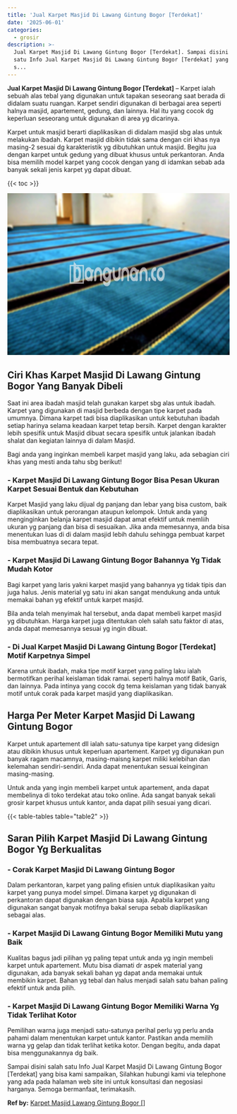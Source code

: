 ```yaml
---
title: 'Jual Karpet Masjid Di Lawang Gintung Bogor [Terdekat]'
date: '2025-06-01'
categories:
  - grosir
description: >-
  Jual Karpet Masjid Di Lawang Gintung Bogor [Terdekat]. Sampai disini salah
  satu Info Jual Karpet Masjid Di Lawang Gintung Bogor [Terdekat] yang bisa kami
  s...
---
```


**Jual Karpet Masjid Di Lawang Gintung Bogor \[Terdekat\]** – Karpet ialah sebuah alas tebal yang digunakan untuk tapakan seseorang saat berada di didalam suatu ruangan. Karpet sendiri digunakan di berbagai area seperti halnya masjid, apartement, gedung, dan lainnya. Hal itu yang cocok dg keperluan seseorang untuk digunakan di area yg dicarinya.

Karpet untuk masjid berarti diaplikasikan di didalam masjid sbg alas untuk melakukan ibadah. Karpet masjid dibikin tidak sama dengan ciri khas nya masing-2 sesuai dg karakteristik yg dibutuhkan untuk masjid. Begitu jua dengan karpet untuk gedung yang dibuat khusus untuk perkantoran. Anda bisa memilih model karpet yang cocok dengan yang di idamkan sebab ada banyak sekali jenis karpet yg dapat dibuat.

{{< toc >}}

![Jual Karpet Masjid Di Lawang Gintung Bogor [Terdekat]](/images/grosir-karpet-murah-24.png)

## Ciri Khas Karpet Masjid Di Lawang Gintung Bogor Yang Banyak Dibeli

Saat ini area ibadah masjid telah gunakan karpet sbg alas untuk ibadah. Karpet yang digunakan di masjid berbeda dengan tipe karpet pada umumnya. Dimana karpet tadi bisa diaplikasikan untuk kebutuhan ibadah setiap harinya selama keadaan karpet tetap bersih. Karpet dengan karakter lebih spesifik untuk Masjid dibuat secara spesifik untuk jalankan ibadah shalat dan kegiatan lainnya di dalam Masjid.

Bagi anda yang inginkan membeli karpet masjid yang laku, ada sebagian ciri khas yang mesti anda tahu sbg berikut!

### \- Karpet Masjid Di Lawang Gintung Bogor Bisa Pesan Ukuran Karpet Sesuai Bentuk dan Kebutuhan

Karpet Masjid yang laku dijual dg panjang dan lebar yang bisa custom, baik diaplikasikan untuk perorangan ataupun kelompok. Untuk anda yang menginginkan belanja karpet masjid dapat amat efektif untuk memliih ukuran yg panjang dan bisa di sesuaikan. Jika anda memesannya, anda bisa menentukan luas di di dalam masjid lebih dahulu sehingga pembuat karpet bisa membuatnya secara tepat.

### \- Karpet Masjid Di Lawang Gintung Bogor Bahannya Yg Tidak Mudah Kotor

Bagi karpet yang laris yakni karpet masjid yang bahannya yg tidak tipis dan juga halus. Jenis material yg satu ini akan sangat mendukung anda untuk memakai bahan yg efektif untuk karpet masjid.

Bila anda telah menyimak hal tersebut, anda dapat membeli karpet masjid yg dibutuhkan. Harga karpet juga ditentukan oleh salah satu faktor di atas, anda dapat memesannya sesuai yg ingin dibuat.

### \- Di Jual Karpet Masjid Di Lawang Gintung Bogor \[Terdekat\] Motif Karpetnya Simpel

Karena untuk ibadah, maka tipe motif karpet yang paling laku ialah bermotifkan perihal keislaman tidak ramai. seperti halnya motif Batik, Garis, dan lainnya. Pada intinya yang cocok dg tema keislaman yang tidak banyak motif untuk corak pada karpet masjid yang diaplikasikan.

## Harga Per Meter Karpet Masjid Di Lawang Gintung Bogor

Karpet untuk apartement dll ialah satu-satunya tipe karpet yang didesign atau dibikin khusus untuk keperluan apartement. Karpet yg digunakan pun banyak ragam macamnya, masing-maisng karpet miliki kelebihan dan kelemahan sendiri-sendiri. Anda dapat menentukan sesuai keinginan masing-masing.

Untuk anda yang ingin membeli karpet untuk apartement, anda dapat membelinya di toko terdekat atau toko online. Ada sangat banyak sekali grosir karpet khusus untuk kantor, anda dapat pilih sesuai yang dicari.

{{< table-tables table="table2" >}}

## Saran Pilih Karpet Masjid Di Lawang Gintung Bogor Yg Berkualitas

### \- Corak Karpet Masjid Di Lawang Gintung Bogor

Dalam perkantoran, karpet yang paling efisien untuk diaplikasikan yaitu karpet yang punya model simpel. Dimana karpet yg digunakan di perkantoran dapat digunakan dengan biasa saja. Apabila karpet yang digunakan sangat banyak motifnya bakal serupa sebab diaplikasikan sebagai alas.

### \- Karpet Masjid Di Lawang Gintung Bogor Memiliki Mutu yang Baik

Kualitas bagus jadi pilihan yg paling tepat untuk anda yg ingin membeli karpet untuk apartement. Mutu bisa diamati dr aspek material yang digunakan, ada banyak sekali bahan yg dapat anda memakai untuk membikin karpet. Bahan yg tebal dan halus menjadi salah satu bahan paling efektif untuk anda pilih.

### \- Karpet Masjid Di Lawang Gintung Bogor Memiliki Warna Yg Tidak Terlihat Kotor

Pemilihan warna juga menjadi satu-satunya perihal perlu yg perlu anda pahami dalam menentukan karpet untuk kantor. Pastikan anda memilih warna yg gelap dan tidak terlihat ketika kotor. Dengan begitu, anda dapat bisa menggunakannya dg baik.

Sampai disini salah satu Info Jual Karpet Masjid Di Lawang Gintung Bogor \[Terdekat\] yang bisa kami sampaikan, Silahkan hubungi kami via telephone yang ada pada halaman web site ini untuk konsultasi dan negosiasi harganya. Semoga bermanfaat, terimakasih.

**Ref by:**  [Karpet Masjid Lawang Gintung Bogor []](https://id.wikipedia.org/wiki/Karpet)
